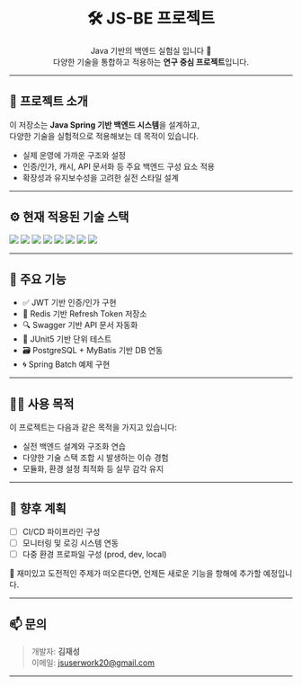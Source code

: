 <h1 align="center">🛠️ JS-BE 프로젝트</h1>

<p align="center">
  Java 기반의 백엔드 실험실 입니다 🧪<br/>
  다양한 기술을 통합하고 적용하는 <strong>연구 중심 프로젝트</strong>입니다.
</p>

---

## 🚀 프로젝트 소개

이 저장소는 **Java Spring 기반 백엔드 시스템**을 설계하고,  
다양한 기술을 실험적으로 적용해보는 데 목적이 있습니다.  

- 실제 운영에 가까운 구조와 설정  
- 인증/인가, 캐시, API 문서화 등 주요 백엔드 구성 요소 적용  
- 확장성과 유지보수성을 고려한 실전 스타일 설계

---

## ⚙️ 현재 적용된 기술 스택

<p align="left">
  <img src="https://img.shields.io/badge/Java-007396?style=for-the-badge&logo=openjdk&logoColor=white"/>
  <img src="https://img.shields.io/badge/SpringBoot-6DB33F?style=for-the-badge&logo=springboot&logoColor=white"/>
  <img src="https://img.shields.io/badge/JUnit5-25A162?style=for-the-badge&logo=testing-library&logoColor=white"/>
  <img src="https://img.shields.io/badge/PostgreSQL-4169E1?style=for-the-badge&logo=postgresql&logoColor=white"/>
  <img src="https://img.shields.io/badge/MyBatis-0052CC?style=for-the-badge&logo=datagrip&logoColor=white"/>
  <img src="https://img.shields.io/badge/JWT-000000?style=for-the-badge&logo=jsonwebtokens&logoColor=white"/>
  <img src="https://img.shields.io/badge/Swagger-85EA2D?style=for-the-badge&logo=swagger&logoColor=black"/>
  <img src="https://img.shields.io/badge/Redis-DC382D?style=for-the-badge&logo=redis&logoColor=white"/>
</p>

---

## 📂 주요 기능

- ✅ JWT 기반 인증/인가 구현  
- 🔄 Redis 기반 Refresh Token 저장소  
- 🔍 Swagger 기반 API 문서 자동화  
- 🧪 JUnit5 기반 단위 테스트  
- 🗃️ PostgreSQL + MyBatis 기반 DB 연동
- 🌀 Spring Batch 예제 구현
---

## 🧑‍💻 사용 목적

이 프로젝트는 다음과 같은 목적을 가지고 있습니다:

- 실전 백엔드 설계와 구조화 연습  
- 다양한 기술 스택 조합 시 발생하는 이슈 경험  
- 모듈화, 환경 설정 최적화 등 실무 감각 유지

---

## 📌 향후 계획

- [ ] CI/CD 파이프라인 구성
- [ ] 모니터링 및 로깅 시스템 연동  
- [ ] 다중 환경 프로파일 구성 (prod, dev, local)

🧠 재미있고 도전적인 주제가 떠오른다면, 언제든 새로운 기능을 항해에 추가할 예정입니다.

---

## 📫 문의

> 개발자: **김재성**  
> 이메일: [jsuserwork20@gmail.com](mailto:jsuserwork20@gmail.com)

---
